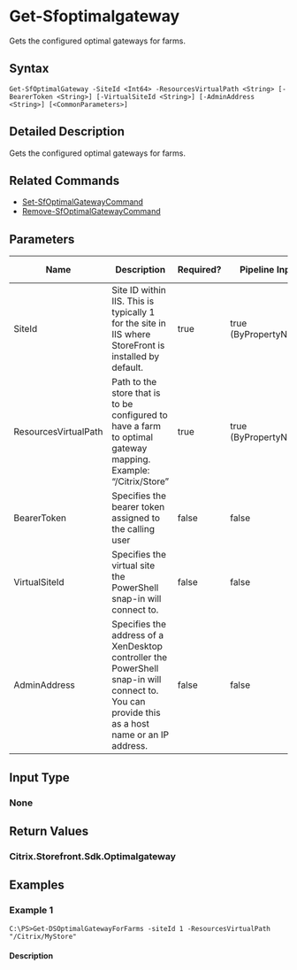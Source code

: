﻿
# Get-Sfoptimalgateway
Gets the configured optimal gateways for farms.
## Syntax
```
Get-SfOptimalGateway -SiteId <Int64> -ResourcesVirtualPath <String> [-BearerToken <String>] [-VirtualSiteId <String>] [-AdminAddress <String>] [<CommonParameters>]
```
## Detailed Description
Gets the configured optimal gateways for farms.


## Related Commands

* [Set-SfOptimalGatewayCommand](./Set-SfOptimalGatewayCommand/)
* [Remove-SfOptimalGatewayCommand](./Remove-SfOptimalGatewayCommand/)
## Parameters
| Name   | Description | Required? | Pipeline Input | Default Value |
| --- | --- | --- | --- | --- |
| SiteId | Site ID within IIS. This is typically 1 for the site in IIS where StoreFront is installed by default. | true | true (ByPropertyName) |  |
| ResourcesVirtualPath | Path to the store that is to be configured to have a farm to optimal gateway mapping.<br>Example: “/Citrix/Store” | true | true (ByPropertyName) |  |
| BearerToken | Specifies the bearer token assigned to the calling user | false | false |  |
| VirtualSiteId | Specifies the virtual site the PowerShell snap-in will connect to. | false | false |  |
| AdminAddress | Specifies the address of a XenDesktop controller the PowerShell snap-in will connect to. You can provide this as a host name or an IP address. | false | false | Localhost. Once a value is provided by any cmdlet, this value becomes the default. |

## Input Type

### None

## Return Values

### Citrix.Storefront.Sdk.Optimalgateway

## Examples

### Example 1
```
C:\PS>Get-DSOptimalGatewayForFarms -siteId 1 -ResourcesVirtualPath "/Citrix/MyStore"
```
#### Description

